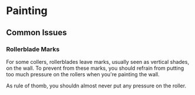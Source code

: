 # Painting

## Common Issues

### Rollerblade Marks

For some collers, rollerblades leave marks, usually seen as vertical shades, on the wall. To prevent from these marks, you should refrain from putting too much pressure on the rollers when you're painting the wall.

As rule of thomb, you shouldn almost never put any pressure on the roller.
